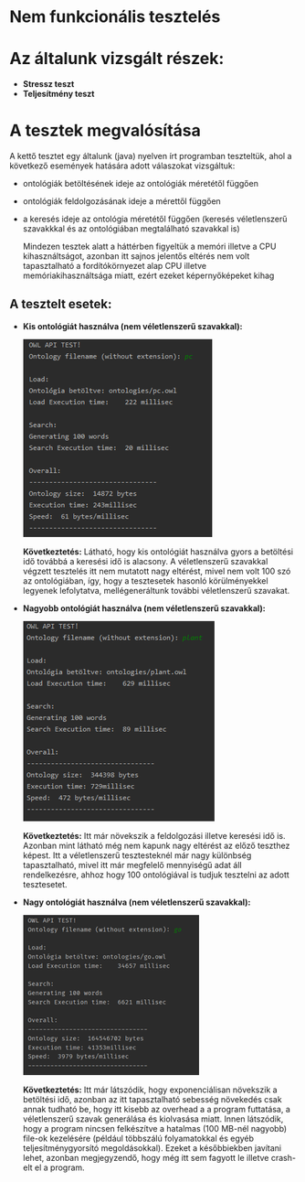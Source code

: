 # Nem funkcionális tesztelés

# Az általunk vizsgált részek:
* **Stressz teszt**
* **Teljesítmény teszt**
# A tesztek megvalósítása
A kettő tesztet egy általunk (java) nyelven írt programban teszteltük, ahol a következő események hatására adott válaszokat vizsgáltuk:
* ontológiák betöltésének ideje az ontológiák méretétől függően
* ontológiák feldolgozásának ideje a mérettől függően
* a keresés ideje az ontológia méretétől függően (keresés véletlenszerű szavakkkal és az ontológiában megtalálható szavakkal is)
    
    Mindezen tesztek alatt a háttérben figyeltük a memóri illetve a CPU kihasználtságot, azonban itt sajnos jelentős eltérés nem volt tapasztalható a fordítókörnyezet alap CPU illetve memóriakihasználtsága miatt, ezért ezeket képernyőképeket kihag

## A tesztelt esetek:
* **Kis ontológiát használva (nem véletlenszerű szavakkal):**

    ![](images/veryLittleOntology.PNG)

    **Következtetés:** Látható, hogy kis ontológiát használva gyors a betöltési idő továbbá a keresési idő is alacsony.
    A véletlenszerű szavakkal végzett tesztelés itt nem mutatott nagy eltérést, mivel nem volt 100 szó az ontológiában, így, hogy a tesztesetek hasonló körülményekkel legyenek lefolytatva, mellégeneráltunk további véletlenszerű szavakat.

* **Nagyobb ontológiát használva (nem véletlenszerű szavakkal):**

    ![](images/littleOntology.PNG)

    **Következtetés:** Itt már növekszik a feldolgozási illetve keresési idő is. Azonban mint látható még nem kapunk nagy eltérést az előző teszthez képest.
    Itt a véletlenszerű tesztesteknél már nagy különbség tapasztalható, mivel itt már megfelelő mennyiségű adat áll rendelkezésre, ahhoz hogy 100 ontológiával is tudjuk tesztelni az adott tesztesetet.

* **Nagy ontológiát használva (nem véletlenszerű szavakkal):**
       
    ![](images/veryBigOntology.png)

    **Következtetés:** Itt már látszódik, hogy exponenciálisan növekszik a betöltési idő, azonban az itt tapasztalható sebesség növekedés csak annak tudható be, hogy itt kisebb az overhead a a program futtatása, a véletlenszerű szavak generálása és kiolvasása miatt. Innen látszódik, hogy a program nincsen felkészítve a hatalmas (100 MB-nél nagyobb) file-ok kezelésére (például többszálú folyamatokkal és egyéb teljesítménygyorsító megoldásokkal). Ezeket a későbbiekben javítani lehet, azonban megjegyzendő, hogy még itt sem fagyott le illetve crash-elt el a program. 

